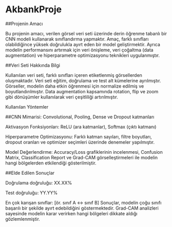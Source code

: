 # AkbankProje

##Projenin Amacı

Bu projenin amacı, verilen görsel veri seti üzerinde derin öğrenme tabanlı bir CNN modeli kullanarak sınıflandırma yapmaktır. Amaç, farklı sınıfları olabildiğince yüksek doğrulukla ayırt eden bir model geliştirmektir. Ayrıca modelin performansını artırmak için veri önişleme, veri çoğaltma (data augmentation) ve hiperparametre optimizasyonu teknikleri uygulanmıştır.

##Veri Seti Hakkında Bilgi

Kullanılan veri seti, farklı sınıfları içeren etiketlenmiş görsellerden oluşmaktadır. Veri seti eğitim, doğrulama ve test alt kümelerine ayrılmıştır. Görseller, modelin daha etkin öğrenmesi için normalize edilmiş ve boyutlandırılmıştır. Data augmentation kapsamında rotation, flip ve zoom gibi dönüşümler kullanılarak veri çeşitliliği artırılmıştır.

Kullanılan Yöntemler

##CNN Mimarisi: Convolutional, Pooling, Dense ve Dropout katmanları

Aktivasyon Fonksiyonları: ReLU (ara katmanlar), Softmax (çıktı katmanı)

Hiperparametre Optimizasyonu: Farklı katman sayıları, filtre boyutları, dropout oranları ve optimizer seçimleri üzerinde denemeler yapılmıştır.

Model Değerlendirme: Accuracy/Loss grafiklerinin incelenmesi, Confusion Matrix, Classification Report ve Grad-CAM görselleştirmeleri ile modelin hangi bölgelerden etkilendiği gösterilmiştir.

##Elde Edilen Sonuçlar

Doğrulama doğruluğu: XX.XX%

Test doğruluğu: YY.YY%

En çok karışan sınıflar: [ör. sınıf A ↔ sınıf B]
Sonuçlar, modelin çoğu sınıfı başarılı bir şekilde ayırt edebildiğini göstermektedir. Grad-CAM analizleri sayesinde modelin karar verirken hangi bölgeleri dikkate aldığı gözlemlenmiştir.
